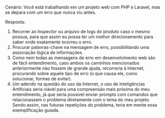 Cenário: Você está trabalhando em um projeto web com PHP e Laravel, mas se depara com um erro que nunca viu antes.

Resposta:
1. Recorrer ao Inspector ou arquivo de logs do produto caso o mesmo possua, para que assim eu possa ter um melhor direcionamento para saber onde exatamente ocorreu o erro. 
2. Procurar palavras-chave na mensagem de erro, possibilitando uma associação lógica de informações.
3. Como nem todas as mensagens de erro em desenvolvimento web são de fácil entendimento, caso ambos os caminhos mencionados anteriormente não fossem de grande ajuda, recorreria à Internet, procurando sobre aquele tipo de erro (o que causa ele, como solucionar, formas de evitar).
4. Um adendo na questão do uso da Internet, o uso de Inteligências Artificiais seria viável para uma compreensão mais próxima do meu entendimento, já que seria possível enviar prompts com comandos que relacionassem o problema diretamente com o tema do meu projeto. Sendo assim, nas futuras repetições do problema, teria em mente essa exemplificação guiada.
